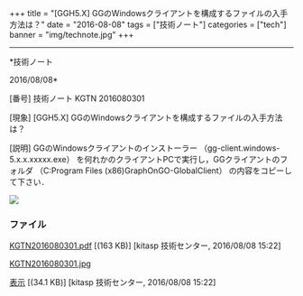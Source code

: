 ﻿+++
title = "[GGH5.X] GGのWindowsクライアントを構成するファイルの入手方法は？"
date = "2016-08-08"
tags = ["技術ノート"]
categories = ["tech"]
banner = "img/technote.jpg"
+++

-----------------------------------------------------------------------------------------------------------------------------

*技術ノート

2016/08/08*


[番号]
技術ノート KGTN 2016080301

[現象]
[GGH5.X] GGのWindowsクライアントを構成するファイルの入手方法は？

[説明]
GGのWindowsクライアントのインストーラー
（gg-client.windows-5.x.x.xxxxx.exe）
を何れかのクライアントPCで実行し，GGクライアントのフォルダ （C:Program
Files (x86)GraphOnGO-GlobalClient） の内容をコピーして下さい．

![](http://techreport.kitasp.net/attachments/download/2904/KGTN2016080301.jpg)


### ファイル

 
 


[KGTN2016080301.pdf](http://techreport.kitasp.net/attachments/download/2903/KGTN2016080301.pdf)
 [(163 KB)] [kitasp 技術センター, 2016/08/08
15:22]

[KGTN2016080301.jpg](http://techreport.kitasp.net/attachments/download/2904/KGTN2016080301.jpg)

[表示](http://techreport.kitasp.net/attachments/2904/KGTN2016080301.jpg "表示")
 [(34.1 KB)] [kitasp 技術センター, 2016/08/08
15:22]


 


 

